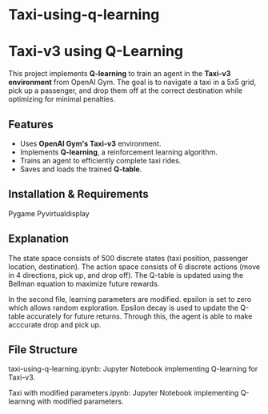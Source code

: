 # Taxi-using-q-learning


# Taxi-v3 using Q-Learning

This project implements **Q-learning** to train an agent in the **Taxi-v3 environment** from OpenAI Gym. The goal is to navigate a taxi in a 5x5 grid, pick up a passenger, and drop them off at the correct destination while optimizing for minimal penalties.

## Features
- Uses **OpenAI Gym's Taxi-v3** environment.
- Implements **Q-learning**, a reinforcement learning algorithm.
- Trains an agent to efficiently complete taxi rides.
- Saves and loads the trained **Q-table**.

## Installation & Requirements
Pygame
Pyvirtualdisplay

## Explanation
The state space consists of 500 discrete states (taxi position, passenger location, destination).
The action space consists of 6 discrete actions (move in 4 directions, pick up, and drop off).
The Q-table is updated using the Bellman equation to maximize future rewards.

In the second file, learning parameters are modified. 
epsilon is set to zero which allows random exploration.
Epsilon decay is used to update the Q-table accurately for future returns. 
Through this, the agent is able to make acccurate drop and pick up. 


## File Structure
taxi-using-q-learning.ipynb: Jupyter Notebook implementing Q-learning for Taxi-v3.

Taxi with modified parameters.ipynb: Jupyter Notebook implementing Q-learning with modified parameters.
